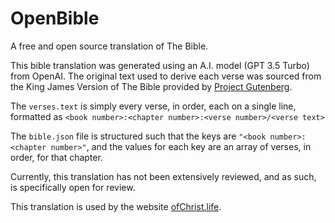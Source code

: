 # OpenBible
A free and open source translation of The Bible.

This bible translation was generated using an A.I. model (GPT 3.5 Turbo) from OpenAI. The original text used to derive each verse was sourced from the King James Version of The Bible provided by [Project Gutenberg](https://www.gutenberg.org/ebooks/10).

The `verses.text` is simply every verse, in order, each on a single line, formatted as `<book number>:<chapter number>:<verse number>/<verse text>`

The `bible.json` file is structured such that the keys are `"<book number>:<chapter number>"`, and the values for each key are an array of verses, in order, for that chapter.

Currently, this translation has not been extensively reviewed, and as such, is specifically open for review.

This translation is used by the website [ofChrist.life](https://ofchrist.life).
